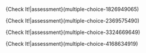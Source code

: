 {Check It!|assessment}(multiple-choice-1826949065)

{Check It!|assessment}(multiple-choice-2369575490)

{Check It!|assessment}(multiple-choice-3324669649)

{Check It!|assessment}(multiple-choice-4168634919)
